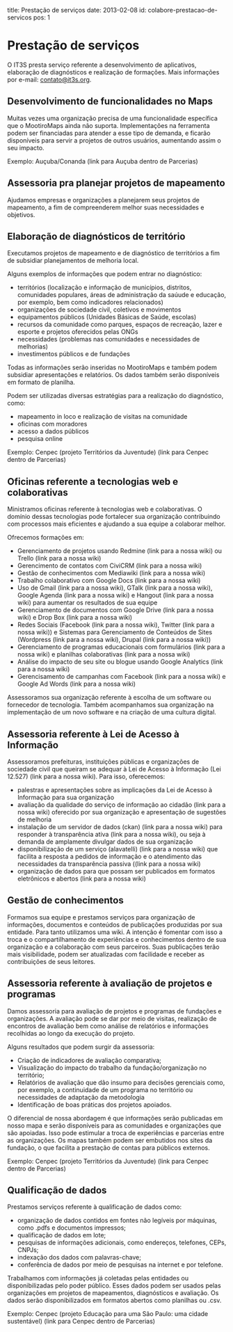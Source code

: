 title: Prestação de serviços
date: 2013-02-08
id: colabore-prestacao-de-servicos
pos: 1

Prestação de serviços
=====================

O IT3S presta serviço referente a desenvolvimento de aplicativos, elaboração de diagnósticos e realização de formações. Mais informações por e-mail: <contato@it3s.org>.

Desenvolvimento de funcionalidades no Maps
------------------------------------------

Muitas vezes uma organização precisa de uma funcionalidade específica que o MootiroMaps ainda não suporta. Implementações na ferramenta podem ser financiadas para atender a esse tipo de demanda, e ficarão disponíveis para servir a projetos de outros usuários, aumentando assim o seu impacto.

Exemplo:
Auçuba/Conanda (link para Auçuba dentro de Parcerias)

Assessoria pra planejar projetos de mapeamento
----------------------------------------------

Ajudamos empresas e organizações a planejarem seus projetos de mapeamento, a fim de compreenderem melhor suas necessidades e objetivos.

Elaboração de diagnósticos de território
----------------------------------------

Executamos projetos de mapeamento e de diagnóstico de territórios a fim de subsidiar planejamentos de melhoria local.

Alguns exemplos de informações que podem entrar no diagnóstico:

  * territórios (localização e informação de municípios, distritos, comunidades populares, áreas de administração da saúude e educação, por exemplo, bem como indicadores relacionados)
  * organizações de sociedade civil, coletivos e movimentos
  * equipamentos públicos (Unidades Básicas de Saúde, escolas)
  * recursos da comunidade como parques, espaços de recreação, lazer e esporte e projetos oferecidos pelas ONGs
  * necessidades (problemas nas comunidades e necessidades de melhorias)
  * investimentos públicos e de fundações

Todas as informações serão inseridas no MootiroMaps e também podem subsidiar apresentações e relatórios. Os dados também serão disponíveis em formato de planilha.

Podem ser utilizadas diversas estratégias para a realização do diagnóstico, como:

  * mapeamento in loco e realização de visitas na comunidade
  * oficinas com moradores
  * acesso a dados públicos
  * pesquisa online

Exemplo:
Cenpec (projeto Territórios da Juventude) (link para Cenpec dentro de Parcerias)

Oficinas referente a tecnologias web e colaborativas
----------------------------------------------------

Ministramos oficinas referente à tecnologias web e colaborativas. O domínio dessas tecnologias pode fortalecer sua organização contribuindo com processos mais eficientes e ajudando a sua equipe a colaborar melhor.

Ofrecemos formações em:

  * Gerenciamento de projetos usando Redmine (link para a nossa wiki) ou Trello (link para a nossa wiki)
  * Gerencimento de contatos com CiviCRM (link para a nossa wiki)
  * Gestão de conhecimentos com Mediawiki (link para a nossa wiki)
  * Trabalho colaborativo com Google Docs (link para a nossa wiki)
  * Uso de Gmail (link para a nossa wiki), GTalk (link para a nossa wiki), Google Agenda (link para a nossa wiki) e Hangout (link para a nossa wiki) para aumentar os resultados de sua equipe
  * Gerenciamento de documentos com Google Drive (link para a nossa wiki) e Drop Box (link para a nossa wiki)
  * Redes Sociais (Facebook (link para a nossa wiki), Twitter (link para a nossa wiki)) e Sistemas para Gerenciamento de Conteúdos de Sites (Wordpress (link para a nossa wiki), Drupal (link para a nossa wiki))
  * Gerenciamento de programas educacionais com formulários (link para a nossa wiki) e planilhas colaborativas (link para a nossa wiki)
  * Análise do impacto de seu site ou blogue usando Google Analytics (link para a nossa wiki)
  * Gerencisamento de campanhas com Facebook (link para a nossa wiki) e Google Ad Words (link para a nossa wiki)

Assessoramos sua organização referente à escolha de um software ou fornecedor de tecnologia. Também acompanhamos sua organização na implementação de um novo software e na criação de uma cultura digital.

Assessoria referente à Lei de Acesso à Informação
-------------------------------------------------

Assessoramos prefeituras, instituições públicas e organizações de sociedade civil que queiram se adequar à Lei de Acesso à Informação (Lei 12.527) (link para a nossa wiki).
Para isso, oferecemos:

  * palestras e apresentações sobre as implicações da Lei de Acesso à Informação para sua organização
  * avaliação da qualidade do serviço de informação ao cidadão (link para a nossa wiki) oferecido por sua organização e apresentação de sugestões de melhoria
  * instalação de um servidor de dados (ckan) (link para a nossa wiki) para responder à transparência ativa (link para a nossa wiki), ou seja à demanda de amplamente divulgar dados de sua organização
  * disponibilização de um serviço (alavatelli) (link para a nossa wiki) que facilita a resposta a pedidos de informação e o atendimento das necessidades da transparência passiva ((link para a nossa wiki)
  * organização de dados para que possam ser publicados em formatos eletrônicos e abertos (link para a nossa wiki)


Gestão de conhecimentos
-----------------------

Formamos sua equipe e prestamos serviços para organização de informações, documentos e conteúdos de publicações produzidas por sua entidade. Para tanto utilizamos uma wiki. A intenção é fomentar com isso a troca e o compartilhamento de experiências e conhecimentos dentro de sua organização e a colaboração com seus parceiros. Suas publicações terão mais visibilidade, podem ser atualizadas com facilidade e receber as contribuições de seus leitores.

Assessoria referente à avaliação de projetos e programas
--------------------------------------------------------

Damos assessoria para avaliação de projetos e programas de fundações e organizações. A avaliação pode se dar por meio de visitas, realização de encontros de avaliação bem como análise de relatórios e informações recolhidas ao longo da execução do projeto.

Alguns resultados que podem surgir da assessoria:

  * Criação de indicadores de avaliação comparativa;
  * Visualização do impacto do trabalho da fundação/organização no território;
  * Relatórios de avaliação que dão insumo para decisões gerenciais como, por exemplo, a continuidade de um programa no território ou necessidades de adaptação da metodologia
  * Identificação de boas práticas dos projetos apoiados.

O diferencial de nossa abordagem é que informações serão publicadas em nosso mapa e serão disponíveis para as comunidades e organizações que são apoiadas. Isso pode estimular a troca de experiências e parcerias entre as organizações. Os mapas também podem ser embutidos nos sites da fundação, o que facilita a prestação de contas para públicos externos.


Exemplo:
Cenpec (projeto Territórios da Juventude) (link para Cenpec dentro de Parcerias)

Qualificação de dados
---------------------

Prestamos serviços referente à qualificação de dados como:

  * organização de dados contidos em fontes não legíveis por máquinas, como .pdfs e documentos impressos;
  * qualificação de dados em lote;
  * pesquisas de informações adicionais, como endereços, telefones, CEPs, CNPJs;
  * indexação dos dados com palavras-chave;
  * conferência de dados por meio de pesquisas na internet e por telefone.

 Trabalhamos com informações já coletadas pelas entidades ou disponibilizadas pelo poder público. Esses dados podem ser usados pelas organizações em projetos de mapeamentos, diagnósticos e avaliação. Os dados serão disponibilizados em formatos abertos como planilhas ou .csv.

 Exemplo:
 Cenpec (projeto Educação para uma São Paulo:  uma cidade sustentável) (link para Cenpec dentro de Parcerias)

